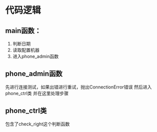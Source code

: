 # 代码逻辑
## main函数：  
1. 判断日期  
2. 读取配置机器
3. 进入phone_admin函数

## phone_admin函数
先进行连接测试，如果出错进行重试，抛出ConnectionError错误
然后进入phone_ctrl类
并在这里处理步骤

## phone_ctrl类
包含了check_right这个判断函数

